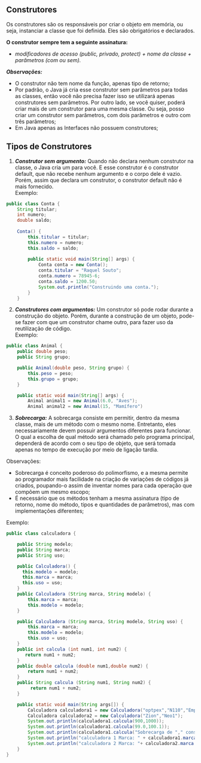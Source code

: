 ## Construtores 

Os construtores são os responsáveis por criar o objeto em memória, ou seja, instanciar a classe que foi definida. Eles são obrigatórios e declarados.   


**O construtor sempre tem a seguinte assinatura:**   
* *modificadores de acesso (public, privado, protect) + nome da classe + parâmetros (com ou sem).*

***Observações:***  
* O construtor não tem nome da função, apenas tipo de retorno;
* Por padrão, o Java já cria esse construtor sem parâmetros para todas as classes, então você não precisa fazer isso se utilizará apenas construtores sem parâmetros. Por outro lado, se você quiser, poderá criar mais de um construtor para uma mesma classe. Ou seja, posso criar um construtor sem parâmetros, com dois parâmetros e outro com três parâmetros;
* Em Java apenas as Interfaces não possuem construtores;

## Tipos de Construtores

1. ***Construtor sem argumento:*** Quando não declara nenhum construtor na classe, o Java cria um para você. E esse construtor é o construtor default, que não recebe nenhum argumento e o corpo dele é vazio. Porém, assim que declara um construtor, o construtor default não é mais fornecido.  
Exemplo: 
~~~java
public class Conta {
    String titular;
    int numero;
    double saldo;
    
    Conta() {
        this.titular = titular;
        this.numero = numero;
        this.saldo = saldo;
    
        public static void main(String[] args) {
            Conta conta = new Conta();
            conta.titular = "Raquel Souto";
            conta.numero = 78945-6;
            conta.saldo = 1200.50;
            System.out.println("Construindo uma conta.");
        }
    }
~~~

2. ***Construtores com argumentos:*** Um construtor só pode rodar durante a construção do objeto. Porém, durante a construção de um objeto, pode-se fazer com que um construtor chame outro, para fazer uso da reutilização de código.  
Exemplo:
~~~java
public class Animal {
    public double peso;
    public String grupo;

    public Animal(double peso, String grupo) {
        this.peso = peso;
        this.grupo = grupo;
    }

    public static void main(String[] args) {
        Animal animal1 = new Animal(6.0, "Aves");
        Animal animal2 = new Animal(15, "Mamífero")
~~~

3. ***Sobrecarga:*** A sobrecarga consiste em permitir, dentro da mesma classe, mais de um método com o mesmo nome. Entretanto, eles necessariamente devem possuir argumentos diferentes para funcionar. O qual a escolha de qual método será chamado pelo programa principal, dependerá de acordo com o seu tipo de objeto, que será tomada apenas no tempo de execução por meio de ligação tardia.

Observações: 
* Sobrecarga é conceito poderoso do polimorfismo, e a mesma permite ao programador mais facilidade na criação de variações de códigos já criados, poupando-o assim de inventar nomes para cada operação que compõem um mesmo escopo;
* É necessário que os métodos tenham a mesma assinatura (tipo de retorno, nome do método, tipos e quantidades de parâmetros), mas com implementações diferentes;

Exemplo: 
~~~java
public class calculadora {

    public String modelo;
    public String marca;
    public String uso;

    public Calculadora() {
      this.modelo = modelo;
      this.marca = marca;
      this.uso = uso;
    }
    public Calculadora (String marca, String modelo) {
        this.marca = marca;
        this.modelo = modelo;
    }

    public Calculadora (String marca, String modelo, String uso) {
        this.marca = marca;
        this.modelo = modelo;
        this.uso = uso;
    }
    public int calcula (int num1, int num2) {
       return num1 + num2;
    }
    public double calcula (double num1,double num2) {
        return num1 + num2;
    }
    public String calcula (String num1, String num2) {
         return num1 + num2;
    }

    public static void main(String args[]) {
        Calculadora calculadora1 = new Calculadora("optpex","N110","Empresarial");
        Calculadora calculadora2 = new Calculadora("Zion","Neo1");
        System.out.println(calculadora1.calcula(900,1000));
        System.out.println(calculadora1.calcula(99.0,100.1));
        System.out.println(calculadora1.calcula("Sobrecarga de "," construtores"));
        System.out.println("calculadora 1 Marca: " + calculadora1.marca + " Modelo: " + calculadora1.modelo + " Uso: " + calculadora1.uso);
        System.out.println("calculadora 2 Marca: "+ calculadora2.marca + " Modelo: " + calculadora2.modelo);
    }
}
~~~